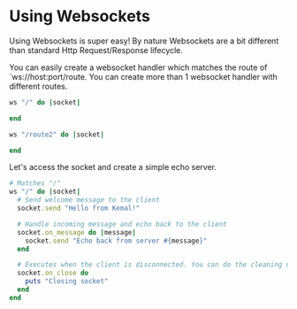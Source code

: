 # Using Websockets

Using Websockets is super easy! By nature Websockets are a bit different than standard Http Request/Response lifecycle.

You can easily create a websocket handler which matches the route of `ws://host:port/route. You can create more than 1 websocket handler
with different routes.

```ruby
ws "/" do |socket|

end

ws "/route2" do |socket|

end
```

Let's access the socket and create a simple echo server.

```ruby
# Matches "/"
ws "/" do |socket|
  # Send welcome message to the client
  socket.send "Hello from Kemal!"

  # Handle incoming message and echo back to the client
  socket.on_message do |message|
    socket.send "Echo back from server #{message}"
  end

  # Executes when the client is disconnected. You can do the cleaning up here.
  socket.on_close do
    puts "Closing socket"
  end
end
```
